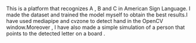 This is a platform that recognizes A , B and C in American Sign Language. 
I made the dataset and trained the model myself to obtain the best results.I have used mediapipe and cvzone to detect hand in the OpenCV window.Moreover , I have also made a simple simulation of a person that points to the detected letter on a board . 
